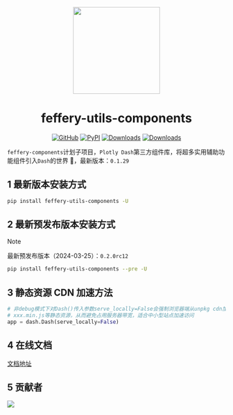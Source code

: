 <p align="center">
	<img src="./fuc-logo.svg" height=200></img>
</p>
<h1 align="center">feffery-utils-components</h1>
<div align="center">

[![GitHub](https://img.shields.io/github/license/plotly/dash.svg?color=dark-green)](https://github.com/plotly/dash/blob/master/LICENSE)
[![PyPI](https://img.shields.io/pypi/v/feffery-utils-components.svg?color=dark-green)](https://pypi.org/project/feffery-utils-components/)
[![Downloads](https://pepy.tech/badge/feffery-utils-components)](https://pepy.tech/project/feffery-utils-components)
[![Downloads](https://pepy.tech/badge/feffery-utils-components/month)](https://pepy.tech/project/feffery-utils-components)

</div>

`feffery-components`计划子项目，`Plotly Dash`第三方组件库，将超多实用辅助功能组件引入`Dash`的世界 🥳，最新版本：`0.1.29`

## 1 最新版本安装方式

```bash
pip install feffery-utils-components -U
```

## 2 最新预发布版本安装方式

> [!NOTE]  
> 最新预发布版本（2024-03-25）：`0.2.0rc12`

```bash
pip install feffery-utils-components --pre -U
```

## 3 静态资源 CDN 加速方法

```Python
# 非debug模式下对Dash()传入参数serve_locally=False会强制浏览器端从unpkg cdn加载各个依赖的
# xxx.min.js等静态资源，从而避免占用服务器带宽，适合中小型站点加速访问
app = dash.Dash(serve_locally=False)
```

## 4 在线文档

<a href='http://fuc.feffery.tech/' target='_blank'>文档地址</a>

## 5 贡献者

<a href = "https://github.com/CNFeffery/feffery-utils-components/graphs/contributors">
  <img src = "https://contrib.rocks/image?repo=CNFeffery/feffery-utils-components"/>
</a>
